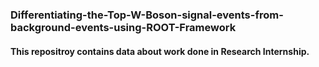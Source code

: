 ### Differentiating-the-Top-W-Boson-signal-events-from-background-events-using-ROOT-Framework
#### This repositroy contains data about work done in Research Internship.
